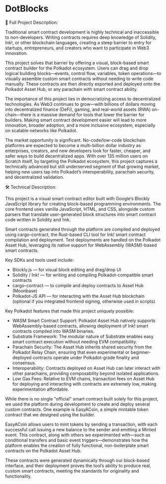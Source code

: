 # DotBlocks

🚀 Full Project Description:

Traditional smart contract development is highly technical and inaccessible to non-developers. Writing contracts requires deep knowledge of Solidity, Ink!, or other blockchain languages, creating a steep barrier to entry for startups, entrepreneurs, and creators who want to participate in Web3 innovation.

This project solves that barrier by offering a visual, block-based smart contract builder for the Polkadot ecosystem. Users can drag and drop logical building blocks—events, control flow, variables, token operations—to visually assemble custom smart contracts without needing to write code manually. These contracts are then directly exported and deployed onto the Polkadot Asset Hub, or any parachain with smart contract ability.

The importance of this project lies in democratizing access to decentralized technologies. As Web3 continues to grow—with billions of dollars moving into decentralized finance (DeFi), gaming, and real-world assets (RWA) on-chain—there is a massive demand for tools that lower the barrier for builders. Making smart contract development easier will lead to more innovation, broader adoption, and a more inclusive ecosystem, especially on scalable networks like Polkadot.

The market opportunity is significant. No-code/low-code blockchain platforms are expected to become a multi-billion dollar industry as enterprises, creators, and new developers look for faster, cheaper, and safer ways to build decentralized apps. With over 135 million users on Scratch itself, by targeting the Polkadot ecosystem, this project captures a technically advanced but still underserved segment of that growing market, helping new users tap into Polkadot’s interoperability, parachain security, and decentralized validation.

🛠️ Technical Description:

This project is a visual smart contract editor built with Google’s Blockly JavaScript library for creating block-based programming environments. The core frontend uses vanilla JavaScript, HTML, and CSS, alongside custom parsers that translate user-generated block structures into smart contract code written in Solidity and !ink.

Smart contracts generated through the platform are compiled and deployed using cargo-contract, the Rust-based CLI tool for Ink! smart contract compilation and deployment. Test deployments are handled on the Polkadot Asset Hub, leveraging its native support for WebAssembly (WASM)-based smart contracts.

Key SDKs and tools used include:
- Blockly.js — for visual block editing and drag/drop UI
- Solidity / Ink! — for writing and compiling Polkadot-compatible smart contracts
- cargo-contract — to compile and deploy contracts to Asset Hub (Moonbase)
- Polkadot-JS API — for interacting with the Asset Hub blockchain (optional if you integrated frontend signing, otherwise used in scripts)

Key Polkadot features that made this project uniquely possible:
- WASM Smart Contract Support: Polkadot Asset Hub natively supports WebAssembly-based contracts, allowing deployment of Ink! smart contracts compiled into WASM binaries.
- Substrate Framework: The modular nature of Substrate enables easy smart contract execution without needing EVM compatibility.
- Parachain Security: The Asset Hub inherits shared security from the Polkadot Relay Chain, ensuring that even experimental or beginner-deployed contracts operate under Polkadot-grade finality and consensus.
- Interoperability: Contracts deployed on Asset Hub can later interact with other parachains, providing composability beyond isolated applications.
- Low Gas Fees: Relative to EVM chains, transaction fees on Asset Hub for deploying and interacting with contracts are extremely low, making experimentation affordable.

While there is no single "official" smart contract built solely for this project, we used the platform during development to create and deploy several custom contracts. One example is EasyACoin, a simple mintable token contract that we designed using the builder.

EasyACoin allows users to mint tokens by sending a transaction, with each successful call issuing a new balance to the sender and emitting a Minted event. This contract, along with others we experimented with—such as conditional transfers and basic event triggers—demonstrates how the platform enables the creation of fully functional, non-boilerplate smart contracts on the Polkadot Asset Hub.

These contracts were generated dynamically through our block-based interface, and their deployment proves the tool’s ability to produce real, custom smart contracts, meeting the standards for originality and functionality.


